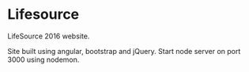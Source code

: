# Lifesource
LifeSource 2016 website.

Site built using angular, bootstrap and jQuery.
Start node server on port 3000 using nodemon.